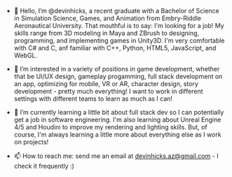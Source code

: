 - 👋 Hello, I’m @devinhicks, a recent graduate with a Bachelor of Science in Simulation Science, Games, and Animation from Embry-Riddle Aeronautical University. 
That mouthful is to say: I'm looking for a job! My skills range from 3D modeling in Maya and ZBrush to designing, programming, and implementing games in Unity3D.
I'm very comfortable with C# and C, anf familiar with C++, Python, HTML5, JavaScript, and WebGL.

- 👀 I’m interested in a variety of positions in game development, whether that be UI/UX design, gameplay progamming, full stack development on an app, optimizing
for mobile, VR or AR, character design, story development - pretty much everything! I want to work in different settings with different teams to learn as much as
I can!

- 🌱 I’m currently learning a little bit about full stack dev so I can potentially get a job in software engineering. I'm also learning about Unreal Engine 4/5 
and Houdini to improve my rendering and lighting skills. But, of course, I'm always learning a little more about everything else as I work on projects!

- 📫 How to reach me: send me an email at devinhicks.az@gmail.com - I check it frequently :)

<!---
devinhicks/devinhicks is a ✨ special ✨ repository because its `README.md` (this file) appears on your GitHub profile.
You can click the Preview link to take a look at your changes.
--->
